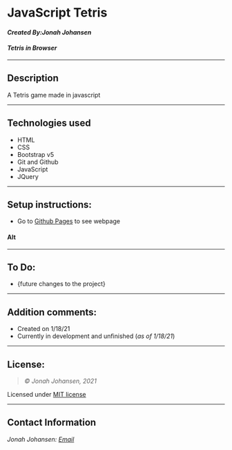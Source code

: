 # JavaScript Tetris
#### *Created By:Jonah Johansen*
#### *Tetris in Browser*

* * *

## Description  
A Tetris game made in javascript

* * *

## Technologies used
* HTML
* CSS
* Bootstrap v5
* Git and Github
* JavaScript
* JQuery

* * *

## Setup instructions:  
* Go to [Github Pages](https://jjohan-work.github.io/#) to see webpage
#### Alt


* * *

## To Do:
* {future changes to the project}

* * *

## Addition comments:
* Created on 1/18/21  
* Currently in development and unfinished (*as of 1/18/21*)

* * *

## License:
> *&copy; Jonah Johansen, 2021*

Licensed under [MIT license](https://mit-license.org/)

* * *

## Contact Information
_Jonah Johansen: [Email](johansenjonah+git@gmail.com)_